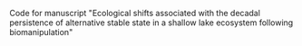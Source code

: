 Code for manuscript "Ecological shifts associated with the decadal persistence of alternative stable state in a shallow lake ecosystem following biomanipulation"
